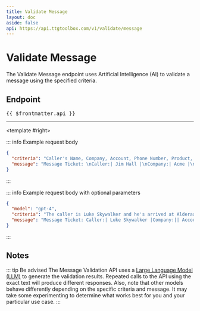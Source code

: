 ```yaml
---
title: Validate Message
layout: doc
aside: false
api: https://api.ttgtoolbox.com/v1/validate/message
---
```


<script setup>
import DividePage from '../../../components/DividerPage.vue'   
</script>

# Validate Message

The Validate Message endpoint uses Artificial Intelligence (AI) to validate a message using the specified criteria.

## Endpoint <Badge type="tip" text="POST" />

<pre>{{ $frontmatter.api }}</pre>

---

<DividePage :top="63">
<template #left>

### Request body

This endpoint uses the `POST` method and requires a JSON object as the request body.

#### Required parameters

The request body requires the following parameters.

<span style="font-family:courier; font-weight:bold">message</span><Badge type="info" text="string" /><Badge type="danger" text="required" /><br/>

The message to validate. The message can be from any source, including non-standard formatting characters, such as paging pipes (`|`).

<span style="font-family:courier; font-weight:bold">criteria</span><Badge type="info" text="string" /><Badge type="danger" text="required" /><br/>

The validation criteria. The criteria provided dictate the specific aspects of the message that the AI validation API will assess for accuracy, relevance, or compliance.

#### Criteria suggestions & examples

1. **Check Fields:** Do the message fields contain specific or required information?

   **Example:** "The caller is Luke Skywalker and he's arrived at Alderaan."

1. **Grammar and Spelling:** Ensuring the message is grammatically correct and free of spelling errors.

   **Example:** "Please check if the message adheres to proper grammar and spelling."

1. **Content Relevance:** Verifying that the message content aligns with the intended purpose or topic.

   **Example:** "Verify if the message content is relevant to ..."

1. **Sensitive Information Detection:** Identifying sensitive information, such as personal identifiers like SSNs or credit card numbers.

   **Example:** "Check for the presence of sensitive information, such as Social Security Numbers or credit card details."

1. **Language Tone:** Assessing the tone of the message to ensure it matches the desired level of formality or politeness.

   **Example:** "Evaluate the language tone to confirm it aligns with ..."

#### Optional parameters

<span style="font-family:courier; font-weight:bold">model</span><Badge type="info" text="string" /><br/>

The default LLM for message validation is OpenAI's GPT-3.5 Turbo `gpt-3.5-turbo`, which performs effectively for basic messages. Nevertheless, you have the flexibility to explore other LLM options by specifying the `model` parameter.

| Model                                                           | <span style="font-family:courier; font-weight:bold">model</span> value |
| --------------------------------------------------------------- | ---------------------------------------------------------------------- |
| [OpenAI GPT-3.5 Turbo](https://platform.openai.com/docs/models) | `gpt-3.5-turbo` <Badge type="tip" text="default" />                    |
| [OpenAI GPT-4 Turbo](https://platform.openai.com/docs/models)   | `gpt-4-turbo`                                                          |
| [OpenAI GPT-4](https://platform.openai.com/docs/models)         | `gpt-4`                                                                |
| [Cohere Command](https://cohere.com/models/command)             | `cohere.command-text-v14`                                              |

_Additional models may be added in future releases. Costs vary depending the chosen LLM._

---

</template>

<template #right>

::: info Example request body

```json
{
  "criteria": "Caller's Name, Company, Account, Phone Number, Product, Outage",
  "message": "Message Ticket: \nCaller:| Jim Hall |\nCompany:| Acme |\nAccount:| 1029 |\nPhone:| 555-719-3559 |\nProduct: eFax\nOutage: Yes\nMsg:| Not getting notice of faxes anymore. . . Not getting failed or successful faxes. |"
}
```

:::

::: info Example request body with optional parameters

```json
{
  "model": "gpt-4",
  "criteria": "The caller is Luke Skywalker and he's arrived at Alderaan.",
  "message": "Message Ticket: Caller:| Luke Skywalker |Company:|| Account:| 11111 | Phone:| 800-555-1212 | \nMsg:|. he's caught in a tractor beam and being pulled into a space station.|"
}
```

:::

</template>
</DividePage>

<DividePage :top="63">
<template #left>

### Returns

A JSON object containing message validation results and estimated credit usage.

---

</template>
<template #right>

::: info Valid message response

```json
{
  "valid": true,
  "message": "All requirements for the message have been met.",
  "credits": 1
}
```

:::

::: info Invalid message response

```json
{
  "valid": false,
  "message": "The requirements were not met. The caller, Luke Skywalker, was supposed to have arrived at Alderaan. However, the message states that he's caught in a tractor beam and being pulled into a space station.",
  "credits": 1
}
```

:::

</template>
</DividePage>

## Notes

::: tip Be advised
The Message Validation API uses a [Large Language Model (LLM)](https://en.wikipedia.org/wiki/Large_language_model) to generate the validation results. Repeated calls to the API using the exact text will produce different responses. Also, note that other models behave differently depending on the specific criteria and message. It may take some experimenting to determine what works best for you and your particular use case.
:::
